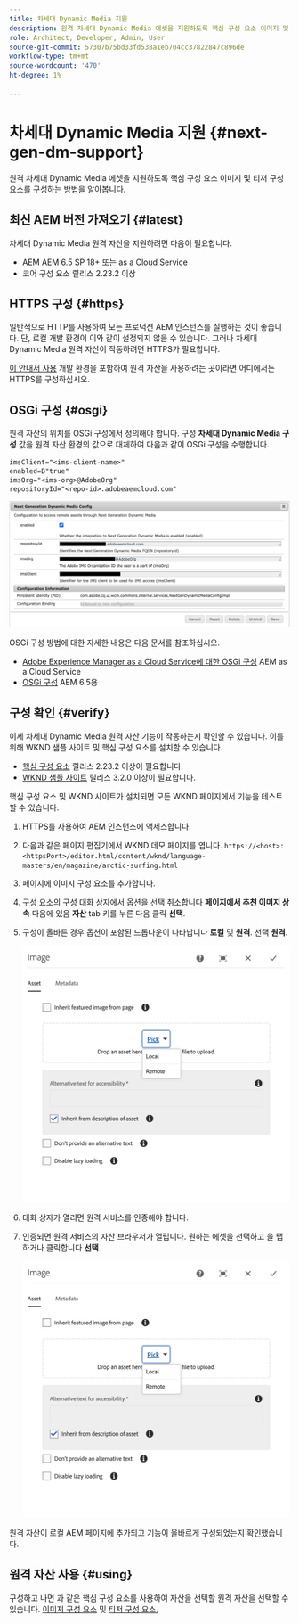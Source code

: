 ```yaml
---
title: 차세대 Dynamic Media 지원
description: 원격 차세대 Dynamic Media 에셋을 지원하도록 핵심 구성 요소 이미지 및 티저 구성 요소를 구성하는 방법을 알아봅니다.
role: Architect, Developer, Admin, User
source-git-commit: 57307b75bd33fd538a1eb704cc37822847c896de
workflow-type: tm+mt
source-wordcount: '470'
ht-degree: 1%

---
```



# 차세대 Dynamic Media 지원 {#next-gen-dm-support}

원격 차세대 Dynamic Media 에셋을 지원하도록 핵심 구성 요소 이미지 및 티저 구성 요소를 구성하는 방법을 알아봅니다.

## 최신 AEM 버전 가져오기 {#latest}

차세대 Dynamic Media 원격 자산을 지원하려면 다음이 필요합니다.

* AEM AEM 6.5 SP 18+ 또는 as a Cloud Service
* 코어 구성 요소 릴리스 2.23.2 이상

## HTTPS 구성 {#https}

일반적으로 HTTP를 사용하여 모든 프로덕션 AEM 인스턴스를 실행하는 것이 좋습니다. 단, 로컬 개발 환경이 이와 같이 설정되지 않을 수 있습니다. 그러나 차세대 Dynamic Media 원격 자산이 작동하려면 HTTPS가 필요합니다.

[이 안내서 사용](https://experienceleague.adobe.com/docs/experience-manager-learn/foundation/security/use-the-ssl-wizard.html) 개발 환경을 포함하여 원격 자산을 사용하려는 곳이라면 어디에서든 HTTPS를 구성하십시오.

## OSGi 구성 {#osgi}

원격 자산의 위치를 OSGi 구성에서 정의해야 합니다. 구성 **차세대 Dynamic Media 구성** 값을 원격 자산 환경의 값으로 대체하여 다음과 같이 OSGi 구성을 수행합니다.

```text
imsClient="<ims-client-name>"
enabled=B"true"
imsOrg="<ims-org>@AdobeOrg"
repositoryId="<repo-id>.adobeaemcloud.com"
```

![차세대 Dynamic Media 구성 OSGi 구성 창](/help/assets/remote-assets-osgi.png)

OSGi 구성 방법에 대한 자세한 내용은 다음 문서를 참조하십시오.

* [Adobe Experience Manager as a Cloud Service에 대한 OSGi 구성](https://experienceleague.adobe.com/docs/experience-manager-cloud-service/content/implementing/deploying/configuring-osgi.html) AEM as a Cloud Service
* [OSGi 구성](https://experienceleague.adobe.com/docs/experience-manager-65/deploying/configuring/configuring-osgi.html) AEM 6.5용

## 구성 확인 {#verify}

이제 차세대 Dynamic Media 원격 자산 기능이 작동하는지 확인할 수 있습니다. 이를 위해 WKND 샘플 사이트 및 핵심 구성 요소를 설치할 수 있습니다.

* [핵심 구성 요소](https://github.com/adobe/aem-core-wcm-components/releases/download/core.wcm.components.reactor-2.23.2/core.wcm.components.all-2.23.2.zip) 릴리스 2.23.2 이상이 필요합니다.
* [WKND 샘플 사이트](https://github.com/adobe/aem-guides-wknd/releases/download/aem-guides-wknd-3.2.0/aem-guides-wknd.all-3.2.0-classic.zip) 릴리스 3.2.0 이상이 필요합니다.

핵심 구성 요소 및 WKND 사이트가 설치되면 모든 WKND 페이지에서 기능을 테스트할 수 있습니다.

1. HTTPS를 사용하여 AEM 인스턴스에 액세스합니다.

1. 다음과 같은 페이지 편집기에서 WKND 데모 페이지를 엽니다. `https://<host>:<httpsPort>/editor.html/content/wknd/language-masters/en/magazine/arctic-surfing.html`

1. 페이지에 이미지 구성 요소를 추가합니다.

1. 구성 요소의 구성 대화 상자에서 옵션을 선택 취소합니다 **페이지에서 추천 이미지 상속** 다음에 있음 **자산** tab 키를 누른 다음 클릭 **선택**.

1. 구성이 올바른 경우 옵션이 포함된 드롭다운이 나타납니다 **로컬** 및 **원격**. 선택 **원격**.

   ![이미지 선택을 위한 원격 및 로컬 선택 옵션](/help/assets/remote-asset-selection.png)

1. 대화 상자가 열리면 원격 서비스를 인증해야 합니다.

1. 인증되면 원격 서비스의 자산 브라우저가 열립니다. 원하는 에셋을 선택하고 을 탭하거나 클릭합니다 **선택**.

   ![원격 자산 선택](/help/assets/remote-asset-selection.png)

원격 자산이 로컬 AEM 페이지에 추가되고 기능이 올바르게 구성되었는지 확인했습니다.

## 원격 자산 사용 {#using}

구성하고 나면 과 같은 핵심 구성 요소를 사용하여 자산을 선택할 원격 자산을 선택할 수 있습니다. [이미지 구성 요소](/help/components/image.md) 및 [티저 구성 요소.](/help/components/teaser.md)
